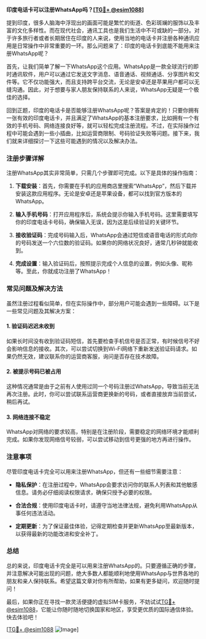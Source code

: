 **印度电话卡可以注册WhatsApp吗？[[TG💪+ @esim1088](https://t.me/s/esim1088)]**

提到印度，很多人脑海中浮现出的画面可能是繁忙的街道、色彩斑斓的服饰以及丰富的文化多样性。而在现代社会，通讯工具也是我们生活中不可或缺的一部分。对于许多旅行者或者长期居住在印度的人来说，使用当地的电话卡并注册各种通讯应用是日常操作中非常重要的一环。那么问题来了：印度的电话卡到底能不能用来注册WhatsApp呢？

首先，让我们简单了解一下WhatsApp这个应用。WhatsApp是一款全球流行的即时通讯软件，用户可以通过它发送文字消息、语音通话、视频通话、分享图片和文件等。它不仅功能强大，而且支持跨平台交流，无论是安卓还是苹果用户都可以无缝沟通。因此，对于想要与家人朋友保持联系的人来说，WhatsApp无疑是一个极佳的选择。

回到正题，印度的电话卡是否能够注册WhatsApp呢？答案是肯定的！只要你拥有一张有效的印度电话卡，并且满足了WhatsApp的基本注册要求，比如拥有一个有效的手机号码、网络连接良好等，就可以轻松完成注册流程。不过，在实际操作过程中可能会遇到一些小插曲，比如运营商限制、号码验证失败等问题。接下来，我们就来详细探讨一下这些可能遇到的情况以及解决办法。

### 注册步骤详解

注册WhatsApp其实非常简单，只需几个步骤即可完成。以下是具体的操作指南：

1. **下载安装**：首先，你需要在手机的应用商店里搜索“WhatsApp”，然后下载并安装这款应用程序。无论是安卓还是苹果设备，都可以找到官方版本的WhatsApp。

2. **输入手机号码**：打开应用程序后，系统会提示你输入手机号码。这里需要填写你的印度电话卡号码，确保输入无误，因为这是后续验证的关键环节。

3. **接收验证码**：完成号码输入后，WhatsApp会通过短信或语音电话的形式向你的号码发送一个六位数的验证码。如果你的网络状况良好，通常几秒钟就能收到。

4. **完成设置**：输入验证码后，按照提示完成个人信息的设置，例如头像、昵称等。至此，你就成功注册了WhatsApp！

### 常见问题及解决方法

虽然注册过程看似简单，但在实际操作中，部分用户可能会遇到一些障碍。以下是一些常见问题及其解决方案：

#### 1. 验证码迟迟未收到
如果长时间没有收到验证码短信，首先要检查手机信号是否正常，有时候信号不好会影响信息的接收。其次，可以尝试切换到Wi-Fi网络下重新发送验证码请求。如果仍然无效，建议联系你的运营商客服，询问是否存在技术故障。

#### 2. 被提示号码已被占用
这种情况通常是由于之前有人使用过同一个号码注册过WhatsApp，导致当前无法再次注册。此时，你可以尝试联系运营商更换新的号码，或者直接放弃当前尝试，稍后再试。

#### 3. 网络连接不稳定
WhatsApp对网络的要求较高，特别是在注册阶段，需要稳定的网络环境才能顺利完成。如果你发现网络信号较弱，可以尝试移动到信号更强的地方再进行操作。

### 注意事项

尽管印度电话卡完全可以用来注册WhatsApp，但还有一些细节需要注意：

- **隐私保护**：在注册过程中，WhatsApp会要求访问你的联系人列表和其他敏感信息。请务必仔细阅读权限请求，确保只授予必要的权限。
  
- **合法合规**：使用印度电话卡时，请遵守当地法律法规，避免利用WhatsApp从事任何违法活动。

- **定期更新**：为了保证最佳体验，记得定期检查并更新WhatsApp至最新版本，以获得最新的功能改进和安全补丁。

### 总结

总的来说，印度电话卡完全是可以用来注册WhatsApp的。只要遵循正确的步骤，并注意解决可能出现的问题，绝大多数人都能顺利地使用WhatsApp与世界各地的朋友和亲人保持联系。希望这篇文章对你有所帮助，如果有更多疑问，欢迎随时提问！

最后，如果你正在寻找一款灵活便捷的虚拟SIM卡服务，不妨试试[TG💪+ @esim1088](https://t.me/s/esim1088)，它能让你随时随地切换国家和地区，享受更优质的国际通信体验。快去体验吧！

[[TG💪+ @esim1088](https://t.me/s/esim1088) ![Image](https://i.postimg.cc/4NQfJmqS/Snipaste-2025-05-13-00-14-12.png)]
